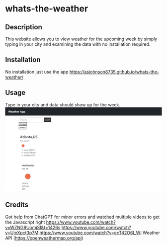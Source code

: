 # whats-the-weather

## Description
This website allows you to view weather for the upcoming week by simply typing in your city and examining the data with no installation required.


## Installation 
No installation just use the app
https://asjohnson8735.github.io/whats-the-weather/


## Usage
Type in your city and data should show up for the week. 
![preview](\assets\weatherapi.jpg) 


## Credits 

Got help from ChatGPT for minor errors and watched multiple videos to get the Javascript right
https://www.youtube.com/watch?v=WZNG8UomjSI&t=1426s
https://www.youtube.com/watch?v=UjeXpct3p7M
https://www.youtube.com/watch?v=ecT42O6I_WI
Weather API  (https://openweathermap.org/api)